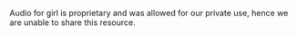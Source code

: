 Audio for girl is proprietary and was allowed for our private use, hence we are unable to share this resource.
